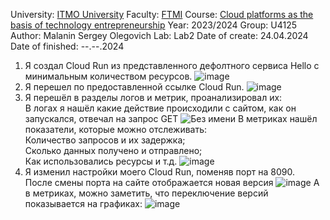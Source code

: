 University: [ITMO University](https://itmo.ru/ru/)
Faculty: [FTMI](https://ftmi.itmo.ru/)
Course: [Cloud platforms as the basis of technology entrepreneurship](https://itmo-ict-faculty.github.io/cloud-platforms-as-the-basis-of-technology-entrepreneurship/)
Year: 2023/2024
Group: U4125
Author: Malanin Sergey Olegovich
Lab: Lab2
Date of create: 24.04.2024
Date of finished: --.--.2024

1. Я создал Cloud Run из представленного дефолтного сервиса Hello с минимальным количеством ресурсов.
![image](https://github.com/Aelirennnn/2023_2024-cloud-platforms-as-the-basis-of-technology-entrepreneurship-u4125-malanin_s_o/assets/125411403/bfb51c58-2c06-44f8-979c-a6d8f30bea98)
2. Я перешел по предоставленной ссылке Cloud Run.
![image](https://github.com/Aelirennnn/2023_2024-cloud-platforms-as-the-basis-of-technology-entrepreneurship-u4125-malanin_s_o/assets/125411403/0ae085ca-be8e-416f-8ac7-f80774af0838)
3. Я перешёл в разделы логов и метрик, проанализировал их: \
В логах я нашёл какие действие происходили с сайтом, как он запускался, отвечал на запрос GET
![Без имени](https://github.com/Aelirennnn/2023_2024-cloud-platforms-as-the-basis-of-technology-entrepreneurship-u4125-malanin_s_o/assets/125411403/1d8555bb-ef12-4c71-a683-4025ec6fa407)
В метриках нашёл показатели, которые можно отслеживать: \
Количество запросов и их задержка; \
Сколько данных получено и отправлено; \
Как использовались ресурсы и т.д.
![image](https://github.com/Aelirennnn/2023_2024-cloud-platforms-as-the-basis-of-technology-entrepreneurship-u4125-malanin_s_o/assets/125411403/51a3ffba-1839-4ff4-9624-2ea612c05f23)
4. Я изменил настройки моего Cloud Run, поменяв порт на 8090. \
После смены порта на сайте отображается новая версия
![image](https://github.com/Aelirennnn/2023_2024-cloud-platforms-as-the-basis-of-technology-entrepreneurship-u4125-malanin_s_o/assets/125411403/d9bbe170-1a84-4cb7-9df0-accec23de613)
А в метриках, можно заметить, что переключение версий показывается на графиках:
![image](https://github.com/Aelirennnn/2023_2024-cloud-platforms-as-the-basis-of-technology-entrepreneurship-u4125-malanin_s_o/assets/125411403/c9579ccc-ac08-4b8b-ba31-65e370adfe4f)
